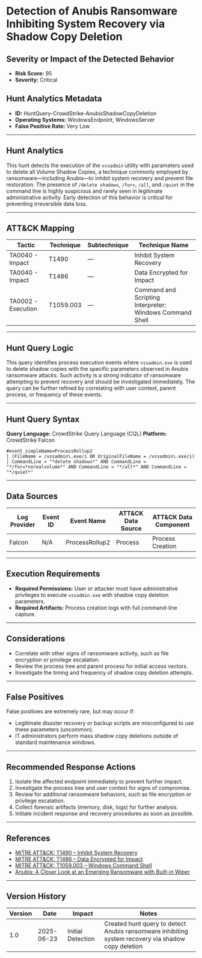 # Detection of Anubis Ransomware Inhibiting System Recovery via Shadow Copy Deletion

## Severity or Impact of the Detected Behavior
- **Risk Score:** 95
- **Severity:** Critical

## Hunt Analytics Metadata

- **ID:** HuntQuery-CrowdStrike-AnubisShadowCopyDeletion
- **Operating Systems:** WindowsEndpoint, WindowsServer
- **False Positive Rate:** Very Low

---

## Hunt Analytics

This hunt detects the execution of the `vssadmin` utility with parameters used to delete all Volume Shadow Copies, a technique commonly employed by ransomware—including Anubis—to inhibit system recovery and prevent file restoration. The presence of `/delete shadows`, `/for=`, `/all`, and `/quiet` in the command line is highly suspicious and rarely seen in legitimate administrative activity. Early detection of this behavior is critical for preventing irreversible data loss.

---

## ATT&CK Mapping

| Tactic                        | Technique   | Subtechnique | Technique Name                                 |
|------------------------------|-------------|--------------|-----------------------------------------------|
| TA0040 - Impact              | T1490       | —            | Inhibit System Recovery                       |
| TA0040 - Impact              | T1486       | —            | Data Encrypted for Impact                     |
| TA0002 - Execution           | T1059.003   | —            | Command and Scripting Interpreter: Windows Command Shell |

---

## Hunt Query Logic

This query identifies process execution events where `vssadmin.exe` is used to delete shadow copies with the specific parameters observed in Anubis ransomware attacks. Such activity is a strong indicator of ransomware attempting to prevent recovery and should be investigated immediately. The query can be further refined by correlating with user context, parent process, or frequency of these events.

---

## Hunt Query Syntax

**Query Language:** CrowdStrike Query Language (CQL)
**Platform:** CrowdStrike Falcon

```fql
#event_simpleName=ProcessRollup2  
| (FileName = /vssadmin\.exe/i OR OriginalFileName = /vssadmin\.exe/i)  
| CommandLine = "*delete shadows*" AND CommandLine = "*/for=*norealvolume*" AND CommandLine = "*/all*" AND CommandLine = "*/quiet*"
```

---

## Data Sources

| Log Provider | Event ID | Event Name       | ATT&CK Data Source  | ATT&CK Data Component  |
|--------------|----------|------------------|---------------------|------------------------|
| Falcon       | N/A      | ProcessRollup2   | Process             | Process Creation       |

---

## Execution Requirements

- **Required Permissions:** User or attacker must have administrative privileges to execute `vssadmin.exe` with shadow copy deletion parameters.
- **Required Artifacts:** Process creation logs with full command-line capture.

---

## Considerations

- Correlate with other signs of ransomware activity, such as file encryption or privilege escalation.
- Review the process tree and parent process for initial access vectors.
- Investigate the timing and frequency of shadow copy deletion attempts.

---

## False Positives

False positives are extremely rare, but may occur if:
- Legitimate disaster recovery or backup scripts are misconfigured to use these parameters (uncommon).
- IT administrators perform mass shadow copy deletions outside of standard maintenance windows.

---

## Recommended Response Actions

1. Isolate the affected endpoint immediately to prevent further impact.
2. Investigate the process tree and user context for signs of compromise.
3. Review for additional ransomware behaviors, such as file encryption or privilege escalation.
4. Collect forensic artifacts (memory, disk, logs) for further analysis.
5. Initiate incident response and recovery procedures as soon as possible.

---

## References

- [MITRE ATT&CK: T1490 – Inhibit System Recovery](https://attack.mitre.org/techniques/T1490/)
- [MITRE ATT&CK: T1486 – Data Encrypted for Impact](https://attack.mitre.org/techniques/T1486/)
- [MITRE ATT&CK: T1059.003 – Windows Command Shell](https://attack.mitre.org/techniques/T1059/003/)
- [Anubis: A Closer Look at an Emerging Ransomware with Built-in Wiper](https://www.trendmicro.com/en_us/research/25/f/anubis-a-closer-look-at-an-emerging-ransomware.html)

---

## Version History

| Version | Date       | Impact            | Notes                                                                                      |
|---------|------------|-------------------|--------------------------------------------------------------------------------------------|
| 1.0     | 2025-06-23 | Initial Detection | Created hunt query to detect Anubis ransomware inhibiting system recovery via shadow copy deletion |
